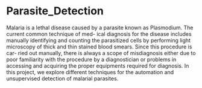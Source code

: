 # Parasite_Detection

Malaria is a lethal disease caused by a parasite
known as Plasmodium. The current common technique of med-
ical diagnosis for the disease includes manually identifying and
counting the parasitized cells by performing light microscopy of
thick and thin stained blood smears. Since this procedure is car-
ried out manually, there is always a scope of misdiagnosis either
due to poor familiarity with the procedure by a diagnostician
or problems in accessing and acquiring the proper equipments
required for diagnosis. In this project, we explore different
techniques for the automation and unsupervised detection of
malarial parasites.
